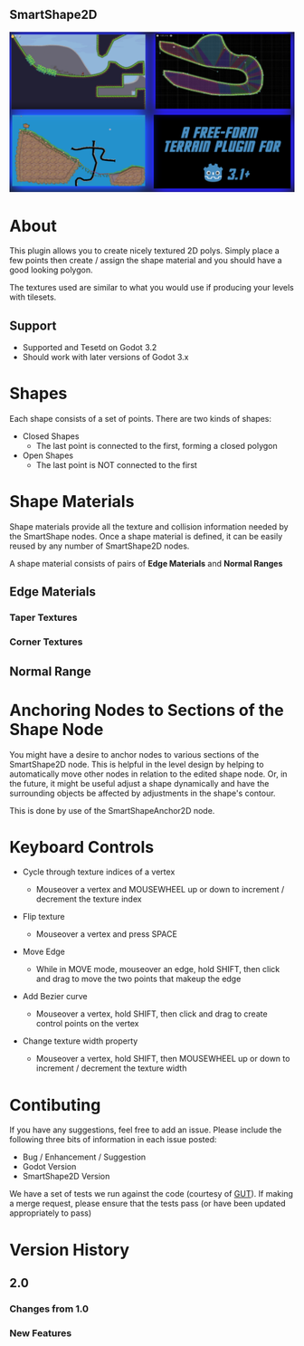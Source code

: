 SmartShape2D
---
![sample image](addons/rmsmartshape/sample/sample_screen.PNG)


# About
This plugin allows you to create nicely textured 2D polys.
Simply place a few points then create / assign the shape material and you should have a good looking polygon.

The textures used are similar to what you would use if producing your levels with tilesets.

## Support
- Supported and Tesetd on Godot 3.2
- Should work with later versions of Godot 3.x

# Shapes
Each shape consists of a set of points.
There are two kinds of shapes:
- Closed Shapes
  - The last point is connected to the first, forming a closed polygon
- Open Shapes
  - The last point is NOT connected to the first

# Shape Materials
Shape materials provide all the texture and collision information needed by the SmartShape nodes.
Once a shape material is defined, it can be easily reused by any number of SmartShape2D nodes.

A shape material consists of pairs of **Edge Materials** and **Normal Ranges**
## Edge Materials
### Taper Textures
### Corner Textures
## Normal Range

# Anchoring Nodes to Sections of the Shape Node
You might have a desire to anchor nodes to various sections of the SmartShape2D node.  This is helpful in the level design by helping to automatically move other nodes in relation to the edited shape node.  Or, in the future, it might be useful adjust a shape dynamically and have the surrounding objects be affected by adjustments in the shape's contour.

This is done by use of the SmartShapeAnchor2D node.

# Keyboard Controls
- Cycle through texture indices of a vertex
  - Mouseover a vertex and MOUSEWHEEL up or down to increment / decrement the texture index

- Flip texture
  - Mouseover a vertex and press SPACE

- Move Edge
  - While in MOVE mode, mouseover an edge, hold SHIFT, then click and drag to move the two points that makeup the edge

- Add Bezier curve
  - Mouseover a vertex, hold SHIFT, then click and drag to create control points on the vertex

- Change texture width property
  - Mouseover a vertex, hold SHIFT, then MOUSEWHEEL up or down to increment / decrement the texture width

# Contibuting
If you have any suggestions, feel free to add an issue.
Please include the following three bits of information in each issue posted:
- Bug / Enhancement / Suggestion
- Godot Version
- SmartShape2D Version

We have a set of tests we run against the code (courtesy of [GUT](https://github.com/bitwes/Gut)).
If making a merge request, please ensure that the tests pass (or have been updated appropriately to pass)

# Version History
## 2.0
### Changes from 1.0
### New Features
